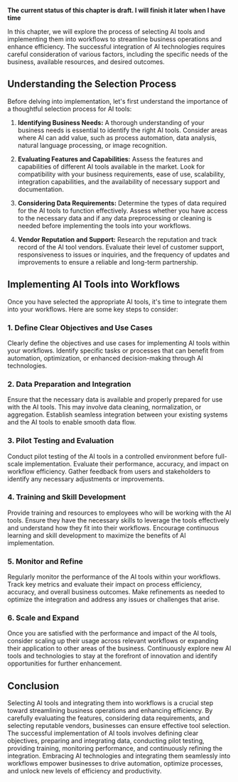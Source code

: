 **The current status of this chapter is draft. I will finish it later when I have time**

In this chapter, we will explore the process of selecting AI tools and implementing them into workflows to streamline business operations and enhance efficiency. The successful integration of AI technologies requires careful consideration of various factors, including the specific needs of the business, available resources, and desired outcomes.

Understanding the Selection Process
-----------------------------------

Before delving into implementation, let's first understand the importance of a thoughtful selection process for AI tools:

1. **Identifying Business Needs:** A thorough understanding of your business needs is essential to identify the right AI tools. Consider areas where AI can add value, such as process automation, data analysis, natural language processing, or image recognition.

2. **Evaluating Features and Capabilities:** Assess the features and capabilities of different AI tools available in the market. Look for compatibility with your business requirements, ease of use, scalability, integration capabilities, and the availability of necessary support and documentation.

3. **Considering Data Requirements:** Determine the types of data required for the AI tools to function effectively. Assess whether you have access to the necessary data and if any data preprocessing or cleaning is needed before implementing the tools into your workflows.

4. **Vendor Reputation and Support:** Research the reputation and track record of the AI tool vendors. Evaluate their level of customer support, responsiveness to issues or inquiries, and the frequency of updates and improvements to ensure a reliable and long-term partnership.

Implementing AI Tools into Workflows
------------------------------------

Once you have selected the appropriate AI tools, it's time to integrate them into your workflows. Here are some key steps to consider:

### 1. **Define Clear Objectives and Use Cases**

Clearly define the objectives and use cases for implementing AI tools within your workflows. Identify specific tasks or processes that can benefit from automation, optimization, or enhanced decision-making through AI technologies.

### 2. **Data Preparation and Integration**

Ensure that the necessary data is available and properly prepared for use with the AI tools. This may involve data cleaning, normalization, or aggregation. Establish seamless integration between your existing systems and the AI tools to enable smooth data flow.

### 3. **Pilot Testing and Evaluation**

Conduct pilot testing of the AI tools in a controlled environment before full-scale implementation. Evaluate their performance, accuracy, and impact on workflow efficiency. Gather feedback from users and stakeholders to identify any necessary adjustments or improvements.

### 4. **Training and Skill Development**

Provide training and resources to employees who will be working with the AI tools. Ensure they have the necessary skills to leverage the tools effectively and understand how they fit into their workflows. Encourage continuous learning and skill development to maximize the benefits of AI implementation.

### 5. **Monitor and Refine**

Regularly monitor the performance of the AI tools within your workflows. Track key metrics and evaluate their impact on process efficiency, accuracy, and overall business outcomes. Make refinements as needed to optimize the integration and address any issues or challenges that arise.

### 6. **Scale and Expand**

Once you are satisfied with the performance and impact of the AI tools, consider scaling up their usage across relevant workflows or expanding their application to other areas of the business. Continuously explore new AI tools and technologies to stay at the forefront of innovation and identify opportunities for further enhancement.

Conclusion
----------

Selecting AI tools and integrating them into workflows is a crucial step toward streamlining business operations and enhancing efficiency. By carefully evaluating the features, considering data requirements, and selecting reputable vendors, businesses can ensure effective tool selection. The successful implementation of AI tools involves defining clear objectives, preparing and integrating data, conducting pilot testing, providing training, monitoring performance, and continuously refining the integration. Embracing AI technologies and integrating them seamlessly into workflows empower businesses to drive automation, optimize processes, and unlock new levels of efficiency and productivity.
